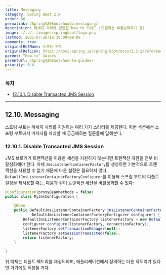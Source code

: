 ```yaml
---
title: Messaging
category: Spring Boot 2.X
order: 66
permalink: /Spring%20Boot/howto.messaging/
description: 메세지 처리와 관련된 how to 가이드 (트랜잭션 비활성화하기 등)
image: ./../../images/springboot/logo.png
lastmod: 2021-07-26T18:30:00+09:00
comments: true
originalRefName: 스프링 부트
originalRefLink: https://docs.spring.io/spring-boot/docs/2.5.2/reference/htmlsingle/#howto.messaging
parent: “How-to” Guides
parentUrl: /Spring%20Boot/how-to-guides/
priority: 0.4
---
```


### 목차

- [12.10.1. Disable Transacted JMS Session](#12101-disable-transacted-jms-session)

---

## 12.10. Messaging

스프링 부트는 메세지 처리를 지원하는 여러 가지 스타터를 제공한다. 이번 섹션에선 스프링 부트에서 메세지를 처리할 때 궁금해하는 질문들에 답해본다.

### 12.10.1. Disable Transacted JMS Session

JMS 브로커가 트랜잭션을 이용한 세션을 지원하지 않는다면 트랜잭션 지원을 전부 비활성화해야 한다. 자체 `JmsListenerContainerFactory`를 생성하면 기본적으로 트랜잭션을 사용할 수 없기 때문에 다른 설정은 필요하지 않다. `DefaultJmsListenerContainerFactoryConfigurer`를 이용해 스프링 부트의 디폴트 설정을 재사용할 때는, 다음과 같이 트랜잭션 세션을 비활성화할 수 있다:

```java
@Configuration(proxyBeanMethods = false)
public class MyJmsConfiguration {

    @Bean
    public DefaultJmsListenerContainerFactory jmsListenerContainerFactory(ConnectionFactory connectionFactory,
            DefaultJmsListenerContainerFactoryConfigurer configurer) {
        DefaultJmsListenerContainerFactory listenerFactory = new DefaultJmsListenerContainerFactory();
        configurer.configure(listenerFactory, connectionFactory);
        listenerFactory.setTransactionManager(null);
        listenerFactory.setSessionTransacted(false);
        return listenerFactory;
    }

}
```

위 예제는 디폴트 팩토리를 재정의하며, 애플리케이션에서 정의하는 다른 팩토리가 있다면 거기에도 적용될 거다.